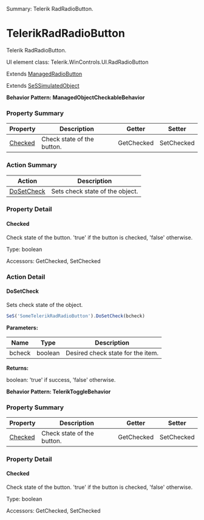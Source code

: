 Summary: Telerik RadRadioButton.

# TelerikRadRadioButton

Telerik RadRadioButton.
 
UI element class: Telerik.WinControls.UI.RadRadioButton

Extends [ManagedRadioButton](ManagedRadioButton.md)

Extends [SeSSimulatedObject](SeSSimulatedObject.md)





**Behavior Pattern: ManagedObjectCheckableBehavior**


<!-- ============================== property summary ========================== -->

  

### Property Summary

| **Property** | **Description** | **Getter** | **Setter** |
| ------------ | --------------- | ---------- | ---------- |
| [Checked](#checked) | Check state of the button. | GetChecked | SetChecked |



  
<!-- ============================== action summary ========================== -->



### Action Summary

|  **Action** | **Description** | 
| ----------- | --------------- |
|  [DoSetCheck](#dosetcheck) | Sets check state of the object. |




<!-- ============================== property detail ========================== -->
  
### Property Detail
    
<a name="Checked"></a>
#### Checked


Check state of the button. 'true' if the button is checked, 'false' otherwise.

      
  
      
Type: boolean
      
      
Accessors: GetChecked, SetChecked
      
    
  
  
<!-- ============================== action detail ========================== -->
  
### Action Detail
    
<a name="DoSetCheck"></a>    
#### DoSetCheck

Sets check state of the object.

```javascript
SeS('SomeTelerikRadRadioButton').DoSetCheck(bcheck)
```


**Parameters:**

|  **Name** | **Type** | **Description** |
| ---------- | -------- | --------------- |
| bcheck | boolean |  Desired check state for the item. |




**Returns:**

boolean: 'true' if success, 'false' otherwise.



<a name="see.also.telerikradradiobutton.dosetcheck"></a>

  




**Behavior Pattern: TelerikToggleBehavior**


<!-- ============================== property summary ========================== -->

  

### Property Summary

| **Property** | **Description** | **Getter** | **Setter** |
| ------------ | --------------- | ---------- | ---------- |
| [Checked](#checked) | Check state of the button. | GetChecked | SetChecked |



  
<!-- ============================== action summary ========================== -->


<!-- ============================== property detail ========================== -->
  
### Property Detail
    
<a name="Checked"></a>
#### Checked


Check state of the button. 'true' if the button is checked, 'false' otherwise.

      
  
      
Type: boolean
      
      
Accessors: GetChecked, SetChecked
      
    
  
  
<!-- ============================== action detail ========================== -->
    

